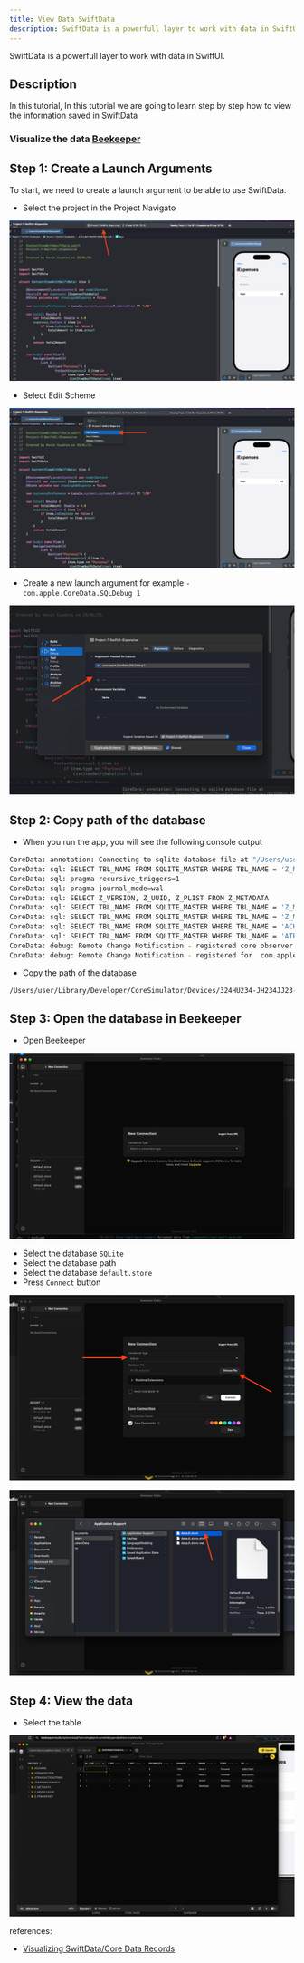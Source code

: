 ```yaml
---
title: View Data SwiftData
description: SwiftData is a powerfull layer to work with data in SwiftUI.
---
```


SwiftData is a powerfull layer to work with data in SwiftUI.

## Description

In this tutorial, In this tutorial we are going to learn step by step how to view the information saved in SwiftData


### Visualize the data [Beekeeper](https://www.beekeeperstudio.io/get)


## Step 1: Create a Launch Arguments

To start, we need to create a launch argument to be able to use SwiftData. 

- Select the project in the Project Navigato

![select project](../../../assets/A1.png)

- Select Edit Scheme

![select Edit Scheme](../../../assets/A2.png)

- Create a new launch argument for example `-com.apple.CoreData.SQLDebug 1`

![create a new launch argument](../../../assets/A3.png)

## Step 2: Copy path of the database

- When you run the app, you will see the following console output

```bash
CoreData: annotation: Connecting to sqlite database file at "/Users/user/Library/Developer/CoreSimulator/Devices/324HU234-JH234JJ23-JM23B4-CD324TF/data/Containers/Data/Application/324HU234-JH234JJ23-JM23B4-CD324TF/Library/Application Support/default.store"
CoreData: sql: SELECT TBL_NAME FROM SQLITE_MASTER WHERE TBL_NAME = 'Z_METADATA'
CoreData: sql: pragma recursive_triggers=1
CoreData: sql: pragma journal_mode=wal
CoreData: sql: SELECT Z_VERSION, Z_UUID, Z_PLIST FROM Z_METADATA
CoreData: sql: SELECT TBL_NAME FROM SQLITE_MASTER WHERE TBL_NAME = 'Z_METADATA'
CoreData: sql: SELECT TBL_NAME FROM SQLITE_MASTER WHERE TBL_NAME = 'Z_MODELCACHE'
CoreData: sql: SELECT TBL_NAME FROM SQLITE_MASTER WHERE TBL_NAME = 'ACHANGE'
CoreData: sql: SELECT TBL_NAME FROM SQLITE_MASTER WHERE TBL_NAME = 'ATRANSACTION'
CoreData: debug: Remote Change Notification - registered core observer for 324HU234-JH234JJ23-JM23B4-CD324TF
CoreData: debug: Remote Change Notification - registered for  com.apple.coredata.NSPersistentStoreRemoteChangeNotification.remotenotification.324HU234-JH234JJ23-JM23B4-CD324TF
```

- Copy the path of the database

```bash
/Users/user/Library/Developer/CoreSimulator/Devices/324HU234-JH234JJ23-JM23B4-CD324TF/data/Containers/Data/Application/324HU234-JH234JJ23-JM23B4-CD324TF/Library/Application Support/
```

## Step 3: Open the database in Beekeeper

- Open Beekeeper

![open beekeeper](../../../assets/A4.png)

- Select the database `SQLite`
- Select the database path 
- Select the database `default.store`
- Press `Connect` button
 
![select database path](../../../assets/A5.png) 

![select database path](../../../assets/A6.png) 

## Step 4: View the data

- Select the table 

![select table](../../../assets/A7.png)


references:

- [Visualizing SwiftData/Core Data Records](https://www.youtube.com/watch?v=GO2ZA5ZQO-8)